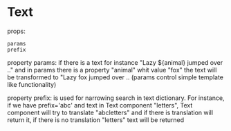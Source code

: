 # Text

props:

    params
    prefix

property params: if there is a text for instance "Lazy ${animal} jumped over .."
and in params there is a property "animal" whit value "fox" the text will be
transformed to "Lazy fox jumped over .. (params control simple template
like functionality)

property prefix: is used for narrowing search in text dictionary. For instance,
if we have prefix='abc' and text in Text component "letters", Text component
will try to translate "abcletters" and if there is translation will return it,
if there is no translation "letters" text will be returned
